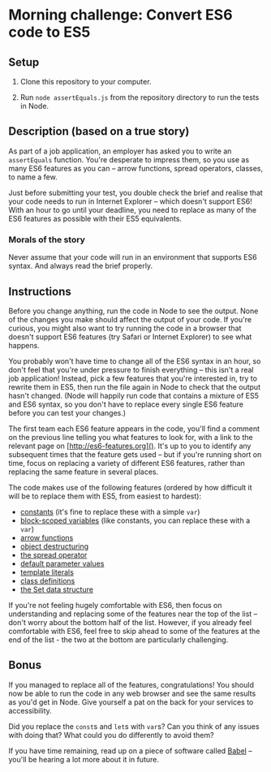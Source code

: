 # Morning challenge: Convert ES6 code to ES5 

## Setup

1. Clone this repository to your computer.

2. Run `node assertEquals.js` from the repository directory to run the tests in Node.

## Description (based on a true story)

As part of a job application, an employer has asked you to write an `assertEquals` function. You're desperate to impress them, so you use as many ES6 features as you can – arrow functions, spread operators, classes, to name a few.

Just before submitting your test, you double check the brief and realise that your code needs to run in Internet Explorer – which doesn't support ES6! With an hour to go until your deadline, you need to replace as many of the ES6 features as possible with their ES5 equivalents.

### Morals of the story

Never assume that your code will run in an environment that supports ES6 syntax. And always read the brief properly.

## Instructions

Before you change anything, run the code in Node to see the output. None of the changes you make should affect the output of your code. If you're curious, you might also want to try running the code in a browser that doesn't support ES6 features (try Safari or Internet Explorer) to see what happens.

You probably won't have time to change all of the ES6 syntax in an hour, so don't feel that you're under pressure to finish everything – this isn't a real job application! Instead, pick a few features that you're interested in, try to rewrite them in ES5, then run the file again in Node to check that the output hasn't changed. (Node will happily run code that contains a mixture of ES5 and ES6 syntax, so you don't have to replace every single ES6 feature before you can test your changes.)

The first team each ES6 feature appears in the code, you'll find a comment on the previous line telling you what features to look for, with a link to the relevant page on [http://es6-features.org](). It's up to you to identify any subsequent times that the feature gets used – but if you're running short on time, focus on replacing a variety of different ES6 features, rather than replacing the same feature in several places.

The code makes use of the following features (ordered by how difficult it will be to replace them with ES5, from easiest to hardest):

- [constants](http://es6-features.org/#Constants) (it's fine to replace these with a simple `var`)
- [block-scoped variables](http://es6-features.org/#BlockScopedVariables) (like constants, you can replace these with a `var`)
- [arrow functions](http://es6-features.org/#ExpressionBodies)
- [object destructuring](http://es6-features.org/#ParameterContextMatching)
- [the spread operator](http://es6-features.org/#SpreadOperator)
- [default parameter values](http://es6-features.org/#DefaultParameterValues)
- [template literals](http://es6-features.org/#StringInterpolation)
- [class definitions](http://es6-features.org/#ClassDefinition)
- [the Set data structure](http://es6-features.org/#SetDataStructure)

If you're not feeling hugely comfortable with ES6, then focus on understanding and replacing some of the features near the top of the list – don't worry about the bottom half of the list. However, if you already feel comfortable with ES6, feel free to skip ahead to some of the features at the end of the list - the two at the bottom are particularly challenging.

## Bonus

If you managed to replace all of the features, congratulations! You should now be able to run the code in any web browser and see the same results as you'd get in Node. Give yourself a pat on the back for your services to accessibility. 

Did you replace the `const`s and `let`s with `var`s? Can you think of any issues with doing that? What could you do differently to avoid them?

If you have time remaining, read up on a piece of software called [Babel](https://babeljs.io/) – you'll be hearing a lot more about it in future.

